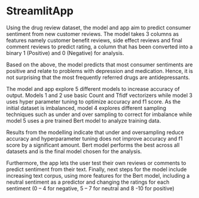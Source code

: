 # StreamlitApp

Using the drug review dataset, the model and app aim to predict consumer sentiment from new customer reviews. The model takes 3 columns as features namely customer benefit reviews, side effect reviews and final comment reviews to predict rating, a column that has been converted into a binary 1 (Positive) and 0 (Negative) for analysis. 

Based on the above, the model predicts that most consumer sentiments are positive and relate to problems with depression and medication. Hence, it is not surprising that the most frequently referred drugs are antidepressants.

The model and app explore 5 different models to increase accuracy of output. Models 1 and 2 use basic Count and Tfidf vectorizers while model 3 uses hyper parameter tuning to optimize accuracy and f1 score. As the initial dataset is imbalanced, model 4 explores different sampling techniques such as under and over sampling to correct for imbalance while model 5 uses a pre trained Bert model to analyze training data.

Results from the modelling indicate that under and oversampling reduce accuracy and hyperparameter tuning does not improve accuracy and f1 score by a significant amount. Bert model performs the best across all datasets and is the final model chosen for the analysis.

Furthermore, the app lets the user test their own reviews or comments to predict sentiment from their text. Finally, next steps for the model include increasing text corpus, using more features for the Bert model, including a neutral sentiment as a predictor and changing the ratings for each sentiment (0 – 4 for negative, 5 – 7 for neutral and 8 -10 for positive)

